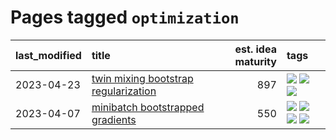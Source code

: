 # Pages tagged `optimization`

|last_modified|title|est. idea maturity|tags
|:---|:---|---:|:---|
|2023-04-23|[twin mixing bootstrap regularization](../twin_mixing_dropout.md)|897|[![](https://img.shields.io/badge/tag-experimental-9c3a4a)](../tags/experimental.md) [![](https://img.shields.io/badge/tag-optimization-dd597e)](../tags/optimization.md) [![](https://img.shields.io/badge/tag-scaling-9a9fc4)](../tags/scaling.md)|
|2023-04-07|[minibatch bootstrapped gradients](../minibatch-bootstrapped-gradients.md)|550|[![](https://img.shields.io/badge/tag-experimental-9c3a4a)](../tags/experimental.md) [![](https://img.shields.io/badge/tag-optimization-dd597e)](../tags/optimization.md) [![](https://img.shields.io/badge/tag-training-e8ae48)](../tags/training.md) [![](https://img.shields.io/badge/tag-wip-b7fb0)](../tags/wip.md)|